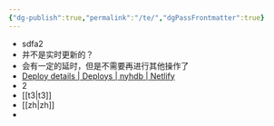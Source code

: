 ```yaml
---
{"dg-publish":true,"permalink":"/te/","dgPassFrontmatter":true}
---
```


- sdfa2
- 并不是实时更新的？
- 会有一定的延时，但是不需要再进行其他操作了
- [Deploy details | Deploys | nyhdb | Netlify](https://app.netlify.com/sites/nyhdb/deploys/669e0d4b35d00802ab37e86c)
- 2
- [[t3\|t3]]
- [[zh\|zh]]
- 